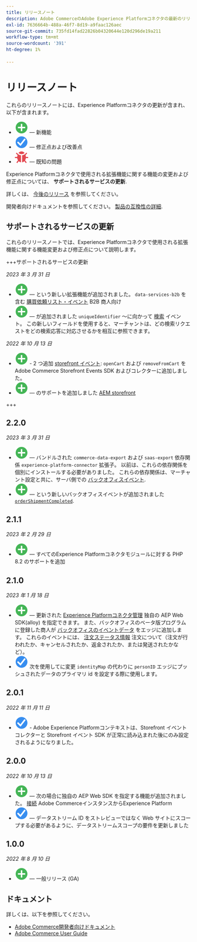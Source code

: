 ```yaml
---
title: リリースノート
description: Adobe CommerceのAdobe Experience Platformコネクタの最新のリリース情報です。
exl-id: 7636664b-488a-46f7-8d19-a9faac126aec
source-git-commit: 735fd14fad22826b04320644e120d296de19a211
workflow-type: tm+mt
source-wordcount: '391'
ht-degree: 1%

---
```


# リリースノート

これらのリリースノートには、Experience Platformコネクタの更新が含まれ、以下が含まれます。

* ![新規](../assets/new.svg)  — 新機能
* ![修正点](../assets/fix.svg)  — 修正点および改善点
* ![バグ](../assets/bug.svg)  — 既知の問題

Experience Platformコネクタで使用される拡張機能に関する機能の変更および修正点については、 **サポートされるサービスの更新**.

詳しくは、 [今後のリリース](https://experienceleague.adobe.com/docs/commerce-operations/release/schedule.html) を参照してください。

開発者向けドキュメントを参照してください。 [製品の互換性の詳細](https://experienceleague.adobe.com/docs/commerce-operations/release/product-availability.html).

## サポートされるサービスの更新

これらのリリースノートでは、Experience Platformコネクタで使用される拡張機能に関する機能変更および修正点について説明します。

+++サポートされるサービスの更新

_2023 年 3 月 31 日_

* ![新規](../assets/new.svg)  — という新しい拡張機能が追加されました。 `data-services-b2b` を含む [購買依頼リスト・イベント](events.md#b2b-events) B2B 商人向け
* ![新規](../assets/new.svg)  — が追加されました `uniqueIdentifier` ～に向かって [検索](events.md#search-events) イベント。 この新しいフィールドを使用すると、マーチャントは、どの検索リクエストをどの検索応答に対応させるかを相互に参照できます。

_2022 年 10 月 13 日_

* ![新規](../assets/new.svg) - 2 つ追加 [storefront イベント](events.md): `openCart` および `removeFromCart` をAdobe Commerce Storefront Events SDK およびコレクターに追加しました。
* ![新規](../assets/new.svg)  — のサポートを追加しました [AEM storefront](overview.md#aem-support)

+++

## 2.2.0

_2023 年 3 月 31 日_

* ![新規](../assets/new.svg)  — バンドルされた `commerce-data-export` および `saas-export` 依存関係 `experience-platform-connector` 拡張子。 以前は、これらの依存関係を個別にインストールする必要がありました。 これらの依存関係は、マーチャント設定と共に、サーバ側での [バックオフィスイベント](events.md#back-office-events).
* ![新規](../assets/new.svg)  — という新しいバックオフィスイベントが追加されました [`orderShipmentCompleted`](events.md#ordershipmentcompleted).

## 2.1.1

_2023 年 2 月 29 日_

* ![新規](../assets/new.svg)  — すべてのExperience Platformコネクタモジュールに対する PHP 8.2 のサポートを追加

## 2.1.0

_2023 年 1 月 18 日_

* ![新規](../assets/new.svg)  — 更新された [Experience Platformコネクタ管理](connect-data.md) 独自の AEP Web SDK(alloy) を指定できます。 また、バックオフィスのベータ版プログラムに登録した商人が [バックオフィスのイベントデータ](connect-data.md#data-collection) をエッジに追加します。 これらのイベントには、 [注文ステータス情報](events.md#beta-order-status-events) 注文について（注文が行われたか、キャンセルされたか、返金されたか、または発送されたかなど）。
* ![修正点](../assets/fix.svg) 次を使用してに変更 `identityMap` の代わりに `personID` エッジにプッシュされたデータのプライマリ id を設定する際に使用します。

## 2.0.1

_2022 年 11 月 11 日_

* ![修正された問題](../assets/fix.svg) - Adobe Experience Platformコンテキストは、Storefront イベントコレクターと Storefront イベント SDK が正常に読み込まれた後にのみ設定されるようになりました。

## 2.0.0

_2022 年 10 月 13 日_

* ![新規](../assets/new.svg)  — 次の場合に独自の AEP Web SDK を指定する機能が追加されました。 [接続](connect-data.md) Adobe CommerceインスタンスからExperience Platform
* ![修正点](../assets/fix.svg)  — データストリーム ID をストレビューではなく Web サイトにスコープする必要があるように、データストリームスコープの要件を更新しました

## 1.0.0

_2022 年 8 月 10 日_

* ![新規](../assets/new.svg)  — 一般リリース (GA)

## ドキュメント

詳しくは、以下を参照してください。

* [Adobe Commerce開発者向けドキュメント](https://devdocs.magento.com/)
* [Adobe Commerce User Guide](https://docs.magento.com/user-guide/)
